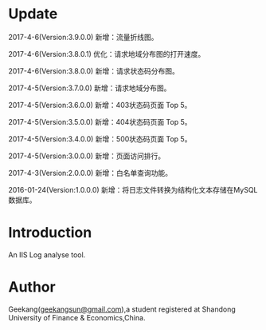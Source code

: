 # Update
2017-4-6(Version:3.9.0.0) 新增：流量折线图。

2017-4-6(Version:3.8.0.1) 优化：请求地域分布图的打开速度。

2017-4-6(Version:3.8.0.0) 新增：请求状态码分布图。

2017-4-5(Version:3.7.0.0) 新增：请求地域分布图。

2017-4-5(Version:3.6.0.0) 新增：403状态码页面 Top 5。

2017-4-5(Version:3.5.0.0) 新增：404状态码页面 Top 5。

2017-4-5(Version:3.4.0.0) 新增：500状态码页面 Top 5。

2017-4-5(Version:3.0.0.0) 新增：页面访问排行。

2017-4-3(Version:2.0.0.0) 新增：白名单查询功能。
  
2016-01-24(Version:1.0.0.0) 新增：将日志文件转换为结构化文本存储在MySQL数据库。

# Introduction

An IIS Log analyse tool.

# Author

Geekang(geekangsun@gmail.com),a student registered at Shandong University of Finance & Economics,China.